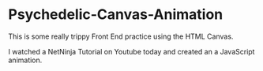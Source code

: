 # Psychedelic-Canvas-Animation
This is some really trippy Front End practice using the HTML Canvas.

I watched a NetNinja Tutorial on Youtube today and created an a JavaScript animation.


